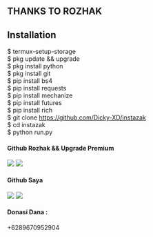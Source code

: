 ## THANKS TO ROZHAK
## Installation
$ termux-setup-storage <br>
$ pkg update && upgrade <br>
$ pkg install python <br>
$ pkg install git <br>
$ pip install bs4 <br>
$ pip install requests <br>
$ pip install mechanize <br>
$ pip install futures <br>
$ pip install rich <br>
$ git clone https://github.com/Dicky-XD/instazak <br>
$ cd instazak <br>
$ python run.py <br>

#### Github Rozhak && Upgrade Premium
[![](https://img.shields.io/badge/Github-black?logo=Github&logoColor=black&labelColor=white)](https://www.github.com/RozhakXD)
[![](https://img.shields.io/badge/Github-black?logo=Github&logoColor=black&labelColor=white)](https://www.github.com/RozhakXD/Premium)
#### Github Saya
[![](https://img.shields.io/badge/Github-black?logo=Github&logoColor=black&labelColor=white)](https://www.github.com/Dicky-XD)
[![](https://img.shields.io/badge/Whatsapp-CHAT-red?logo=Whatsapp&logoColor=Brightgreen&labelColor=white)](https://wa.me/6289670952904?text=Asalamualaikum+bang)
#### Donasi Dana :
+6289670952904
#

